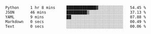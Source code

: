 <!--START_SECTION:waka-->

```txt
Python     1 hr 8 mins     █████████████▓░░░░░░░░░░░   54.45 %
JSON       46 mins         █████████▒░░░░░░░░░░░░░░░   37.13 %
YAML       9 mins          ██░░░░░░░░░░░░░░░░░░░░░░░   07.88 %
Markdown   0 secs          ░░░░░░░░░░░░░░░░░░░░░░░░░   00.49 %
Text       0 secs          ░░░░░░░░░░░░░░░░░░░░░░░░░   00.06 %
```

<!--END_SECTION:waka-->
